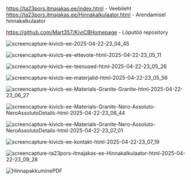 https://ta23pors.itmajakas.ee/index.html - Veebileht
https://ta23pors.itmajakas.ee/Hinnakalkulaator.html - Arendamisel hinnakalkulaator

https://github.com/Mart357/KiviCBHomepage - Lõputöö repository

![screencapture-kivicb-ee-2025-04-22-23_04_45](https://github.com/user-attachments/assets/9d53a30e-87d4-40f9-83b6-6fdc0fe066b7)

![screencapture-kivicb-ee-ettevote-html-2025-04-22-23_05_11](https://github.com/user-attachments/assets/2de80568-dc0e-4b24-b9e1-5fe48b1304c0)

![screencapture-kivicb-ee-teenused-html-2025-04-22-23_05_26](https://github.com/user-attachments/assets/c4fd6f74-ab1c-40c3-9b1f-2cef731b3e18)

![screencapture-kivicb-ee-materjalid-html-2025-04-22-23_05_56](https://github.com/user-attachments/assets/1c507bad-31d6-4d87-b88a-787e466758ab)

![screencapture-kivicb-ee-Materials-Granite-Granite-html-2025-04-22-23_06_27](https://github.com/user-attachments/assets/e4f06428-77d7-4a64-8905-8523d3d88011)

![screencapture-kivicb-ee-Materials-Granite-Nero-Assoluto-NeroAssolutoDetails-html-2025-04-22-23_06_44](https://github.com/user-attachments/assets/4b99d90c-c5b1-4601-9fc8-375f39c42037)

![screencapture-kivicb-ee-Materials-Granite-Nero-Assoluto-NeroAssolutoDetails-html-2025-04-22-23_07_01](https://github.com/user-attachments/assets/69c2d579-8ec9-4432-bce0-8d284ff2ca44)

![screencapture-kivicb-ee-kontakt-html-2025-04-22-23_07_19](https://github.com/user-attachments/assets/88ebe78f-4f78-4cd4-9fbc-4860f93b5f48)

![screencapture-ta23pors-itmajakas-ee-Hinnakalkulaator-html-2025-04-22-23_09_28](https://github.com/user-attachments/assets/c1d3314f-4eca-45d7-b30c-05a108cecae0)

![HinnapakkuminePDF](https://github.com/user-attachments/assets/5917aee6-35e1-470d-9761-49ea5a520c15)
